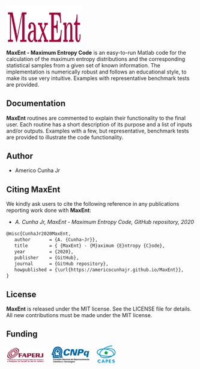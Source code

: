 <img src="logo/MaxEnt.png" width="40%">

**MaxEnt - Maximum Entropy Code** is an easy-to-run Matlab code for the calculation of the maximum entropy distributions and the corresponding statistical samples from a given set of known information. The implementation is numerically robust and follows an educational style, to make its use very intuitive. Examples with representative benchmark tests are provided.

## Documentation

**MaxEnt** routines are commented to explain their functionality to the final user. Each routine has a short description of its purpose and a list of inputs and/or outputs. Examples with a few, but representative, benchmark tests are provided to illustrate the code functionality.

## Author
- Americo Cunha Jr

## Citing MaxEnt

We kindly ask users to cite the following reference in any publications reporting work done with **MaxEnt**:
- *A. Cunha Jr, MaxEnt - Maximum Entropy Code, GitHub repository, 2020*

```
@misc{CunhaJr2020MaxEnt,
   author       = {A. {Cunha~Jr}},
   title        = { {MaxEnt} - {M}aximum {E}ntropy {C}ode},
   year         = {2020},
   publisher    = {GitHub},
   journal      = {GitHub repository},
   howpublished = {\url{https://americocunhajr.github.io/MaxEnt}},
}
```

## License

**MaxEnt** is released under the MIT license. See the LICENSE file for details. All new contributions must be made under the MIT license.

## Funding

<img src="logo/faperj.jpg" width="20%"> &nbsp; &nbsp; <img src="logo/cnpq.png" width="20%"> &nbsp; &nbsp; <img src="logo/capes.png" width="10%">
